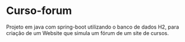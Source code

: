 # Curso-forum

Projeto em java com spring-boot utilizando o banco de dados H2, para criação de um Website que simula um fórum de um site de cursos.
